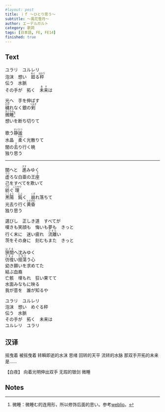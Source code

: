 ```yaml
---
#layout: post
title: ｉｆ ～ひとり思う～
subtitle: ～風花雪月～
author: エーデルガルト
category: 歌詞
tags: [日本語, FE, FE14]
finished: true
---
```


## Text


ユラリ　ユルレリ<br>
泡沫　想い　<ruby>廻<rt>めぐ</rt></ruby>る<ruby>秤<rt>はかり</rt></ruby><br>
伝う　水脈<br>
その手が　拓く　<ruby>未来<rt>あす</rt></ruby>は<br>

光へ　手を伸ばす<br>
<ruby>穢<rt>けが</rt></ruby>れなく銀の<ruby>剣<rt>つるぎ</rt></ruby><br>
<ruby>微睡<rt>まどろみ</rt></ruby>[^1]<br>
想いを断ち切りて

歌う<ruby>静謐<rt>せいひつ</rt></ruby><br>
水晶　<ruby>柔<rt>やわ</rt></ruby>く光散りて<br>
闇の<ruby>去<rt>さ</rt></ruby>り行く暁<br>
独り思う<br>

* * *

闇へと　<ruby>進<rt>すす</rt></ruby>みゆく<br>
<ruby>虚<rt>うつ</rt></ruby>ろな白亜の王<ruby>座<rt>ざ</rt></ruby><br>
己をすべてを欺いて<br>
<ruby>紡<rt>つむ</rt></ruby>ぐ<ruby>理<rt>ことわり</rt></ruby><br>
<ruby>黒陽<rt>こくよう</rt></ruby>　<ruby>鈍<rt>にぶ</rt></ruby>く　<ruby>崩<rt>くず</rt></ruby>れ落ちて<br>
光去り行く<ruby>黄昏<rt>たそがれ</rt></ruby><br>
独り思う<br>

選びし　正しき道　すべてが<br>
嘆きも笑顔も　悔いも夢も　きっと<br>
行く末に　迷い疲れ　<ruby>流離<rt>さすら</rt></ruby>い<br>
茨をその身に　刻むもまた　きっと<br>

<ruby>狭間<rt>はざま</rt></ruby>へ沈みゆく<br>
<ruby>彷徨<rt>さまよ</rt></ruby>い<ruby>揺蕩<rt>たゆた</rt></ruby>う心<br>
幼き願いを求めてた<br>
結ぶ血裔<br>
亡骸　埋もれ　狂い果てて<br>
水面<rt>みなも</rt></ruby>に映る<br>
我が意を　誰が知るや<br>

ユラリ　ユルレリ<br>
泡沫　想い　めぐる秤<br>
伝う　水脈<br>
その手が　拓く　未来は<br>
ユルレリ　ユラリ<br>

## 汉译

摇曳着 被摇曳着
转瞬即逝的水沫 思绪 回转的天平
流转的水脉
那双手开拓的未来是……

【白夜】
向着光明伸出双手
无瑕的银剑
微睡

## Notes
 [^1]: 微睡：微睡む的连用形，所以修饰后面的思い。参考[weblio](https://www.weblio.jp/content/%E5%BE%AE%E7%9D%A1%E3%81%BF)。
